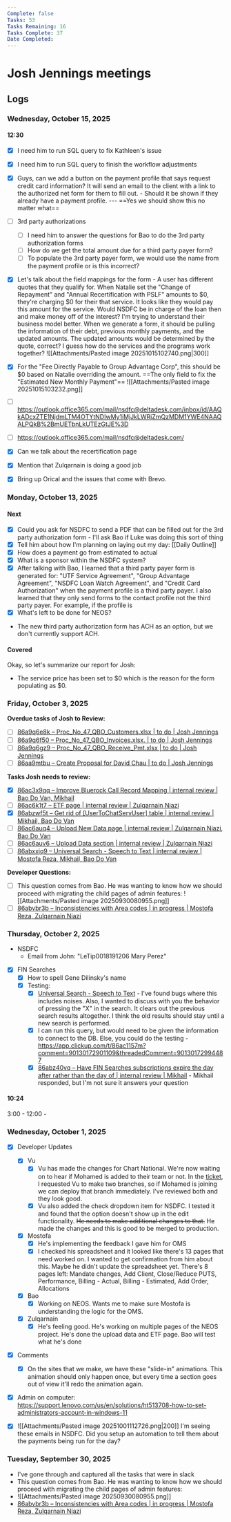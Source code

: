 ```yaml
---
Complete: false
Tasks: 53
Tasks Remaining: 16
Tasks Complete: 37
Date Completed:
---
```

# Josh Jennings meetings
## Logs
### Wednesday, October 15, 2025

#### 12:30

- [x] I need him to run SQL query to fix Kathleen's issue
- [x] I need him to run SQL query to finish the workflow adjustments
- [x] Guys, can we add a button on the payment profile that says request credit card information? It will send an email to the client with a link to the authorized net form for them to fill out. - Should it be shown if they already have a payment profile. --- ==Yes we should show this no matter what==
- [ ] 3rd party authorizations
    - [ ] I need him to answer the questions for Bao to do the 3rd party authorization forms
    - [ ] How do we get the total amount due for a third party payer form?
    - [ ] To populate the 3rd party payer form, we would use the name from the payment profile or is this incorrect?
- [x] Let's talk about the field mappings for the form - A user has different quotes that they qualify for. When Natalie set the "Change of Repayment" and "Annual Recertification with PSLF" amounts to $0, they're charging $0 for their that service. It looks like they would pay this amount for the service. Would NSDFC be in charge of the loan then and make money off of the interest? I'm trying to understand their business model better. When we generate a form, it should be pulling the information of their debt, previous monthly payments, and the updated amounts. The updated amounts would be determined by the quote, correct? I guess how do the services and the programs work together?
![[Attachments/Pasted image 20251015102740.png|300]]
- [x] For the "Fee Directly Payable to Group Advantage Corp", this should be $0 based on Natalie overriding the amount. ==The only field to fix the "Estimated New Monthly Payment"==
![[Attachments/Pasted image 20251015103232.png]]
- [ ] https://outlook.office365.com/mail/nsdfc@deltadesk.com/inbox/id/AAQkADcxZTE1NjdmLTM4OTYtNDIwMy1iMjJkLWRjZmQzMDM1YWE4NAAQALPQkB%2BmUETbnLkUTEzGtJE%3D
- [ ] https://outlook.office365.com/mail/nsdfc@deltadesk.com/
- [x] Can we talk about the recertification page
- [x] Mention that Zulqarnain is doing a good job
- [x] Bring up Orical and the issues that come with Brevo. 



### Monday, October 13, 2025
#### Next

- [x] Could you ask for NSDFC to send a PDF that can be filled out for the 3rd party authorization form - I'll ask Bao if Luke was doing this sort of thing
- [x] Tell him about how I'm planning on laying out my day: [[Daily Outline]]
- [x] How does a payment go from estimated to actual
- [x] What is a sponsor within the NSDFC system?
- [x] After talking with Bao, I learned that a third party payer form is generated for: "UTF Service Agreement", "Group Advantage Agreement", "NSDFC Loan Watch Agreement", and "Credit Card Authorization" when the payment profile is a third party payer. I also learned that they only send forms to the contact profile not the third party payer. For example, if the profile is 
- [x] What's left to be done for NEOS?

- The new third party authorization form has ACH as an option, but we don't currently support ACH.

#### Covered

Okay, so let's summarize our report for Josh:

- The service price has been set to $0 which is the reason for the form populating as $0.


### Friday, October 3, 2025

**Overdue tasks of Josh to Review:**

- [ ] [86a9q6e8k – Proc_No_47_QBO_Customers.xlsx | to do | Josh Jennings](https://app.clickup.com/t/86a9q6e8k)
- [ ] [86a9q6f50 – Proc_No_47_QBO_Invoices.xlsx. | to do | Josh Jennings](https://app.clickup.com/t/86a9q6f50)
- [ ] [86a9q6gz9 – Proc_No_47_QBO_Receive_Pmt.xlsx | to do | Josh Jennings](https://app.clickup.com/t/86a9q6gz9)
- [ ] [86aa9mtbu – Create Proposal for David Chau | to do | Josh Jennings](https://app.clickup.com/t/86aa9mtbu)

**Tasks Josh needs to review:**

- [x] [86ac3x9qq – Improve Bluerock Call Record Mapping | internal review | Bao Do Van, Mikhail](https://app.clickup.com/t/86ac3x9qq)
- [ ] [86ac6k1t7 – ETF page | internal review | Zulqarnain Niazi](https://app.clickup.com/t/86ac6k1t7)
- [x] [86abzwf5t – Get rid of [UserToChatServUser] table | internal review | Mikhail, Bao Do Van](https://app.clickup.com/t/86abzwf5t)
- [ ] [86ac6auq4 – Upload New Data page | internal review | Zulqarnain Niazi, Bao Do Van](https://app.clickup.com/t/86ac6auq4)
- [ ] [86ac6auv6 – Upload Data section | internal review | Zulqarnain Niazi](https://app.clickup.com/t/86ac6auv6)
- [ ] [86abxxjq9 – Universal Search - Speech to Text | internal review | Mostofa Reza, Mikhail, Bao Do Van](https://app.clickup.com/t/86abxxjq9)

**Developer Questions:**

- [ ] This question comes from Bao. He was wanting to know how we should proceed with migrating the child pages of admin features:
![[Attachments/Pasted image 20250930080955.png]]
- [ ] [86abvbr3b – Inconsistencies with Area codes | in progress | Mostofa Reza, Zulqarnain Niazi](https://app.clickup.com/t/86abvbr3b)

### Thursday, October 2, 2025

- NSDFC
    - Email from John: "LeTip0018191206 Mary Perez"
- [x] FIN Searches
    - [x] How to spell Gene Dilinsky's name
    - [x] Testing:
        - [x] [Universal Search - Speech to Text](https://app.clickup.com/t/86abxxjq9) - I've found bugs where this includes noises. Also, I wanted to discuss with you the behavior of pressing the "X" in the search. It clears out the previous search results altogether. I think the old results should stay until a new search is performed.
        - [x] I can run this query, but would need to be given the information to connect to the DB. Else, you could do the testing - https://app.clickup.com/t/86ac1157m?comment=90130172901109&threadedComment=90130172994487
        - [x] [86abz40vq – Have FIN Searches subscriptions expire the day after rather than the day of | internal review | Mikhail](https://app.clickup.com/t/86abz40vq) - Mikhail responded, but I'm not sure it answers your question

#### 10:24

3:00 - 
12:00 - 

### Wednesday, October 1, 2025

- [x] Developer Updates
    - [x] Vu
        - [x] Vu has made the changes for Chart National. We're now waiting on to hear if Mohamed is added to their team or not. In the [ticket](https://app.clickup.com/t/86ac6ycqj), I requested Vu to make two branches, so if Mohamed is joining we can deploy that branch immediately. I've reviewed both and they look good. 
        - [x] Vu also added the check dropdown item for NSDFC. I tested it and found that the option doesn't show up in the edit functionality. ~~He needs to make additional changes to that.~~ He made the changes and this is good to be merged to production.
    - [x] Mostofa
        - [x] He's implementing the feedback I gave him for OMS
        - [x] I checked his spreadsheet and it looked like there's 13 pages that need worked on. I wanted to get confirmation from him about this. Maybe he didn't update the spreadsheet yet. There's 8 pages left: Mandate changes, Add Client, Close/Reduce PUTS, Performance, Billing - Actual, Billing - Estimated, Add Order, Allocations
    - [x] Bao
        - [x] Working on NEOS. Wants me to make sure Mostofa is understanding the logic for the OMS.
    - [x] Zulqarnain
        - [x] He's feeling good. He's working on multiple pages of the NEOS project. He's done the upload data and ETF page. Bao will test what he's done
- [x] Comments
    - [x] On the sites that we make, we have these "slide-in" animations. This animation should only happen once, but every time a section goes out of view it'll redo the animation again.
- [x] Admin on computer: https://support.lenovo.com/us/en/solutions/ht513708-how-to-set-administrators-account-in-windows-11

- [x] ![[Attachments/Pasted image 20251001112726.png|200]] I'm seeing these emails in NSDFC. Did you setup an automation to tell them about the payments being run for the day?


### Tuesday, September 30, 2025

- I've gone through and captured all the tasks that were in slack
- This question comes from Bao. He was wanting to know how we should proceed with migrating the child pages of admin features:
- ![[Attachments/Pasted image 20250930080955.png]]
- [86abvbr3b – Inconsistencies with Area codes | in progress | Mostofa Reza, Zulqarnain Niazi](https://app.clickup.com/t/86abvbr3b)